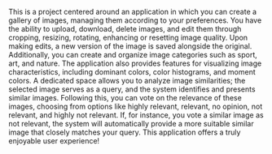 This is a project centered around an application in which you can create a gallery of images, managing them according to your preferences. You have the ability to upload, download, delete images, and edit them through cropping, resizing, rotating, enhancing or resetting image quality. Upon making edits, a new version of the image is saved alongside the original. Additionally, you can create and organize image categories such as sport, art, and nature.
The application also provides features for visualizing image characteristics, including dominant colors, color histograms, and moment colors. A dedicated space allows you to analyze image similarities; the selected image serves as a query, and the system identifies and presents similar images. Following this, you can vote on the relevance of these images, choosing from options like highly relevant, relevant, no opinion, not relevant, and highly not relevant. If, for instance, you vote a similar image as not relevant, the system will automatically provide a more suitable similar image that closely matches your query. This application offers a truly enjoyable user experience!
